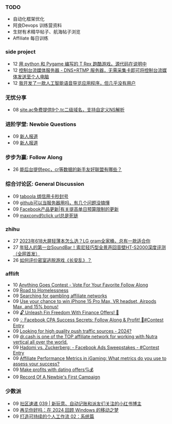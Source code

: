 ### TODO
-  自动化框架优化
-  阿良Devops 训练营资料
-  生财有术精华帖子、航海帖子浏览
-  Affiliate 每日训练

### side project
<!-- sideproject:START -->
-  12 [用 python 和 Pygame 编写的 T Rex 跑酷游戏。源代码在说明中](https://www.youtube.com/watch?v=pZySIXSelCA)
-  12 [控制台流媒体服务器 - DNS+RTMP 服务器，无需采集卡即可将控制台流媒体发送至个人电脑](https://github.com/Aioros/console-streaming-server)
-  12 [我开发了一款人工智能语音导览应用程序，但几乎没有用户](https://www.reddit.com/r/SideProject/comments/18gpp0e/ive_built_an_ai_audio_tour_app_but_have_almost_no/)<!-- sideproject:END -->


### 无忧分享
<!-- ruyo:START -->
-  08 [site.ac免费提供9个.tc二级域名，支持自定义NS解析](https://51.ruyo.net/18639.html)<!-- ruyo:END -->

### 进阶学堂: Newbie Questions
<!-- advertcn1:START -->
-  09 [新人报道](https://www.advertcn.com/thread-114609-1-1.html)
-  09 [新人报道](https://www.advertcn.com/thread-114607-1-1.html)<!-- advertcn1:END -->

### 步步为赢: Follow Along
<!-- advertcn2:START -->
-  26 [能后台提供epc，cr等数据的新手友好联盟有哪些？](https://www.advertcn.com/thread-114470-1-1.html)<!-- advertcn2:END -->

### 综合讨论区: General Discussion
<!-- advertcn3:START -->
-  09 [taboola 绑信用卡秒封号](https://www.advertcn.com/thread-114610-1-1.html)
-  09 [github可以当服务器用吗，有几个问题没搞懂](https://www.advertcn.com/thread-114602-1-1.html)
-  09 [Facebook产品更新|有关提高单日预算限制的更新](https://www.advertcn.com/thread-114595-1-1.html)
-  09 [maxconv的click url总是死链](https://www.advertcn.com/thread-114593-1-1.html)<!-- advertcn3:END -->


### zhihu
<!-- zhihu:START -->
-  27 [2023年618大屏轻薄本怎么选？LG gram全家桶，总有一款适合你](http://zhuanlan.zhihu.com/p/632641888?utm_campaign=rss&utm_medium=rss&utm_source=rss&utm_content=title)
-  27 [年轻人的第一台SoundBar！索尼轻巧型全景声回音壁HT-S2000深度评测（全网首发）](http://zhuanlan.zhihu.com/p/630990296?utm_campaign=rss&utm_medium=rss&utm_source=rss&utm_content=title)
-  26 [如何评价密室逃脱游戏《长安乱》？](http://www.zhihu.com/question/563950552/answer/3045961312?utm_campaign=rss&utm_medium=rss&utm_source=rss&utm_content=title)<!-- zhihu:END -->

### afflift
<!-- afflift:START -->
-  10 [Anything Goes Contest - Vote For Your Favorite Follow Along](https://afflift.com/f/threads/anything-goes-contest-vote-for-your-favorite-follow-along.12951/)
-  09 [Road to Homelessness](https://afflift.com/f/threads/road-to-homelessness.12858/)
-  09 [Searching for gambling affiliate networks](https://afflift.com/f/threads/searching-for-gambling-affiliate-networks.12955/)
-  09 [Use your chance to win iPhone 15 Pro Max, VR headset, Airpods Max, and 15% bonus!](https://afflift.com/f/threads/use-your-chance-to-win-iphone-15-pro-max-vr-headset-airpods-max-and-15-bonus.12947/)
-  09 [🔓 Unleash Fin Freedom With Finance Offers! 🌟](https://afflift.com/f/threads/%F0%9F%94%93-unleash-fin-freedom-with-finance-offers-%F0%9F%8C%9F.12863/)
-  09 [💡 Facebook CPA Success Secrets: Follow Along &amp; Profit! 💸#Contest Entry](https://afflift.com/f/threads/%F0%9F%92%A1-facebook-cpa-success-secrets-follow-along-profit-%F0%9F%92%B8-contest-entry.12886/)
-  09 [Looking for high quality push traffic sources - 2024?](https://afflift.com/f/threads/looking-for-high-quality-push-traffic-sources-2024.12940/)
-  09 [dr.cash is one of the TOP affiliate network for working with Nutra vertical all over the world.](https://afflift.com/f/threads/dr-cash-is-one-of-the-top-affiliate-network-for-working-with-nutra-vertical-all-over-the-world.11669/)
-  09 [Hadomi vs. Zuckerberg: - Facebook Ads Sweepstakes - #Contest Entry](https://afflift.com/f/threads/hadomi-vs-zuckerberg-facebook-ads-sweepstakes-contest-entry.12846/)
-  09 [Affiliate Performance Metrics in iGaming: What metrics do you use to assess your success?](https://afflift.com/f/threads/affiliate-performance-metrics-in-igaming-what-metrics-do-you-use-to-assess-your-success.12952/)
-  09 [Make profits with dating offers💘💰](https://afflift.com/f/threads/make-profits-with-dating-offers%F0%9F%92%98%F0%9F%92%B0.12848/)
-  09 [Record Of A Newbie&#39;s First Campaign](https://afflift.com/f/threads/record-of-a-newbies-first-campaign.12826/)<!-- afflift:END -->

### 少数派
<!-- sspai:START -->
-  09 [社区速递 039 | 新玩意、自动记账和派友们关注的小红书博主](https://sspai.com/post/87929)
-  09 [再见你好吗：在 2024 回顾 Windows 的移动之梦](https://sspai.com/post/87907)
-  09 [打造可持续的个人工作流 02：系统篇](https://sspai.com/post/87698)<!-- sspai:END -->
